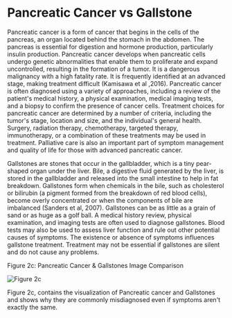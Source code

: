 # Pancreatic Cancer vs Gallstone
Pancreatic cancer is a form of cancer that begins in the cells of the pancreas, an organ located behind the stomach in the abdomen. The pancreas is essential for digestion and hormone production, particularly insulin production. Pancreatic cancer develops when pancreatic cells undergo genetic abnormalities that enable them to proliferate and expand uncontrolled, resulting in the formation of a tumor. It is a dangerous malignancy with a high fatality rate. It is frequently identified at an advanced stage, making treatment difficult (Kamisawa et al ,2016). Pancreatic cancer is often diagnosed using a variety of approaches, including a review of the patient's medical history, a physical examination, medical imaging tests, and a biopsy to confirm the presence of cancer cells. Treatment choices for pancreatic cancer are determined by a number of criteria, including the tumor's stage, location and size, and the individual's general health. Surgery, radiation therapy, chemotherapy, targeted therapy, immunotherapy, or a combination of these treatments may be used in treatment. Palliative care is also an important part of symptom management and quality of life for those with advanced pancreatic cancer.

Gallstones are stones that occur in the gallbladder, which is a tiny pear-shaped organ under the liver. Bile, a digestive fluid generated by the liver, is stored in the gallbladder and released into the small intestine to help in fat breakdown. Gallstones form when chemicals in the bile, such as cholesterol or bilirubin (a pigment formed from the breakdown of red blood cells), become overly concentrated or when the components of bile are imbalanced (Sanders et al, 2007). Gallstones can be as little as a grain of sand or as huge as a golf ball. A medical history review, physical examination, and imaging tests are often used to diagnose gallstones. Blood tests may also be used to assess liver function and rule out other potential causes of symptoms. The existence or absence of symptoms influences gallstone treatment. Treatment may not be essential if gallstones are silent and do not cause any problems. 

Figure 2c: Pancreatic Cancer & Gallstones Image Comparison

![Figure 2c](https://github.com/user-attachments/assets/bf50e67b-24d3-4fe4-8bf6-a8e8468cd470)

Figure 2c, contains the visualization of Pancreatic cancer and Gallstones and shows why they are commonly misdiagnosed even if symptoms aren't exactly the same. 
